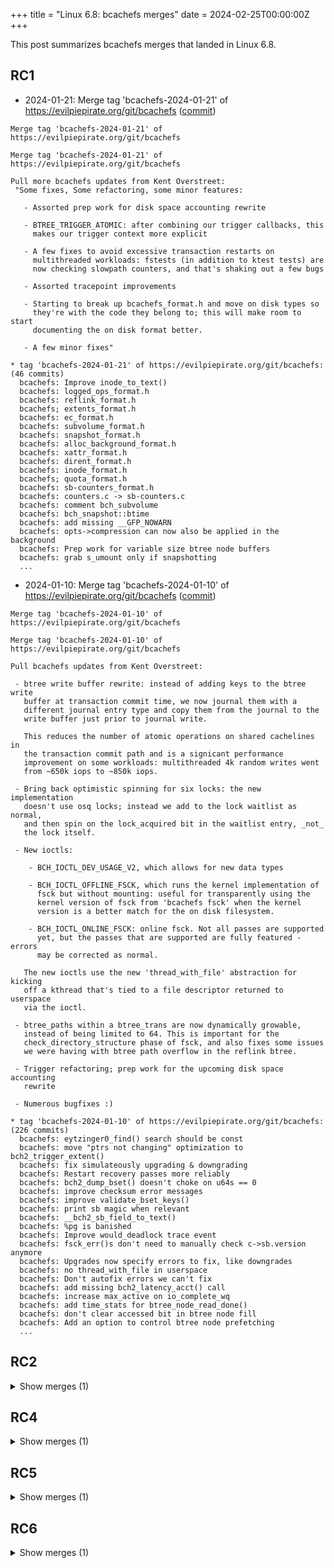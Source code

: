 +++
title = "Linux 6.8: bcachefs merges"
date = 2024-02-25T00:00:00Z
+++

This post summarizes bcachefs merges that landed in Linux 6.8.

## RC1

- 2024-01-21: Merge tag 'bcachefs-2024-01-21' of https://evilpiepirate.org/git/bcachefs ([commit](https://git.kernel.org/torvalds/c/35a4474b5c3dd4315f72bd53e87b97f128d9bb3d))

```text
Merge tag 'bcachefs-2024-01-21' of https://evilpiepirate.org/git/bcachefs

Merge tag 'bcachefs-2024-01-21' of https://evilpiepirate.org/git/bcachefs

Pull more bcachefs updates from Kent Overstreet:
 "Some fixes, Some refactoring, some minor features:

   - Assorted prep work for disk space accounting rewrite

   - BTREE_TRIGGER_ATOMIC: after combining our trigger callbacks, this
     makes our trigger context more explicit

   - A few fixes to avoid excessive transaction restarts on
     multithreaded workloads: fstests (in addition to ktest tests) are
     now checking slowpath counters, and that's shaking out a few bugs

   - Assorted tracepoint improvements

   - Starting to break up bcachefs_format.h and move on disk types so
     they're with the code they belong to; this will make room to start
     documenting the on disk format better.

   - A few minor fixes"

* tag 'bcachefs-2024-01-21' of https://evilpiepirate.org/git/bcachefs: (46 commits)
  bcachefs: Improve inode_to_text()
  bcachefs: logged_ops_format.h
  bcachefs: reflink_format.h
  bcachefs; extents_format.h
  bcachefs: ec_format.h
  bcachefs: subvolume_format.h
  bcachefs: snapshot_format.h
  bcachefs: alloc_background_format.h
  bcachefs: xattr_format.h
  bcachefs: dirent_format.h
  bcachefs: inode_format.h
  bcachefs; quota_format.h
  bcachefs: sb-counters_format.h
  bcachefs: counters.c -> sb-counters.c
  bcachefs: comment bch_subvolume
  bcachefs: bch_snapshot::btime
  bcachefs: add missing __GFP_NOWARN
  bcachefs: opts->compression can now also be applied in the background
  bcachefs: Prep work for variable size btree node buffers
  bcachefs: grab s_umount only if snapshotting
  ...
```

- 2024-01-10: Merge tag 'bcachefs-2024-01-10' of https://evilpiepirate.org/git/bcachefs ([commit](https://git.kernel.org/torvalds/c/999a36b52b1b11b2ca0590756e4f8cf21f2d9182))

```text
Merge tag 'bcachefs-2024-01-10' of https://evilpiepirate.org/git/bcachefs

Merge tag 'bcachefs-2024-01-10' of https://evilpiepirate.org/git/bcachefs

Pull bcachefs updates from Kent Overstreet:

 - btree write buffer rewrite: instead of adding keys to the btree write
   buffer at transaction commit time, we now journal them with a
   different journal entry type and copy them from the journal to the
   write buffer just prior to journal write.

   This reduces the number of atomic operations on shared cachelines in
   the transaction commit path and is a signicant performance
   improvement on some workloads: multithreaded 4k random writes went
   from ~650k iops to ~850k iops.

 - Bring back optimistic spinning for six locks: the new implementation
   doesn't use osq locks; instead we add to the lock waitlist as normal,
   and then spin on the lock_acquired bit in the waitlist entry, _not_
   the lock itself.

 - New ioctls:

    - BCH_IOCTL_DEV_USAGE_V2, which allows for new data types

    - BCH_IOCTL_OFFLINE_FSCK, which runs the kernel implementation of
      fsck but without mounting: useful for transparently using the
      kernel version of fsck from 'bcachefs fsck' when the kernel
      version is a better match for the on disk filesystem.

    - BCH_IOCTL_ONLINE_FSCK: online fsck. Not all passes are supported
      yet, but the passes that are supported are fully featured - errors
      may be corrected as normal.

   The new ioctls use the new 'thread_with_file' abstraction for kicking
   off a kthread that's tied to a file descriptor returned to userspace
   via the ioctl.

 - btree_paths within a btree_trans are now dynamically growable,
   instead of being limited to 64. This is important for the
   check_directory_structure phase of fsck, and also fixes some issues
   we were having with btree path overflow in the reflink btree.

 - Trigger refactoring; prep work for the upcoming disk space accounting
   rewrite

 - Numerous bugfixes :)

* tag 'bcachefs-2024-01-10' of https://evilpiepirate.org/git/bcachefs: (226 commits)
  bcachefs: eytzinger0_find() search should be const
  bcachefs: move "ptrs not changing" optimization to bch2_trigger_extent()
  bcachefs: fix simulateously upgrading & downgrading
  bcachefs: Restart recovery passes more reliably
  bcachefs: bch2_dump_bset() doesn't choke on u64s == 0
  bcachefs: improve checksum error messages
  bcachefs: improve validate_bset_keys()
  bcachefs: print sb magic when relevant
  bcachefs: __bch2_sb_field_to_text()
  bcachefs: %pg is banished
  bcachefs: Improve would_deadlock trace event
  bcachefs: fsck_err()s don't need to manually check c->sb.version anymore
  bcachefs: Upgrades now specify errors to fix, like downgrades
  bcachefs: no thread_with_file in userspace
  bcachefs: Don't autofix errors we can't fix
  bcachefs: add missing bch2_latency_acct() call
  bcachefs: increase max_active on io_complete_wq
  bcachefs: add time_stats for btree_node_read_done()
  bcachefs: don't clear accessed bit in btree node fill
  bcachefs: Add an option to control btree node prefetching
  ...
```

## RC2

<details>
<summary>Show merges (1)</summary>

- 2024-01-27: Merge tag 'bcachefs-2024-01-26' of https://evilpiepirate.org/git/bcachefs ([commit](https://git.kernel.org/torvalds/c/064a4a5bfac8bb24af08ec8a4c2664ff61a06f16))

```text
Merge tag 'bcachefs-2024-01-26' of https://evilpiepirate.org/git/bcachefs

Merge tag 'bcachefs-2024-01-26' of https://evilpiepirate.org/git/bcachefs

Pull bcachefs fixes from Kent Overstreet:

 - fix for REQ_OP_FLUSH usage; this fixes filesystems going read only
   with -EOPNOTSUPP from the block layer.

   (this really should have gone in with the block layer patch causing
   the -EOPNOTSUPP, or should have gone in before).

 - fix an allocation in non-sleepable context

 - fix one source of srcu lock latency, on devices with terrible discard
   latency

 - fix a reattach_inode() issue in fsck

* tag 'bcachefs-2024-01-26' of https://evilpiepirate.org/git/bcachefs:
  bcachefs: __lookup_dirent() works in snapshot, not subvol
  bcachefs: discard path uses unlock_long()
  bcachefs: fix incorrect usage of REQ_OP_FLUSH
  bcachefs: Add gfp flags param to bch2_prt_task_backtrace()
```


</details>

## RC4

<details>
<summary>Show merges (1)</summary>

- 2024-02-06: Merge tag 'bcachefs-2024-02-05' of https://evilpiepirate.org/git/bcachefs ([commit](https://git.kernel.org/torvalds/c/99bd3cb0d12e85d5114425353552121ec8f93adc))

```text
Merge tag 'bcachefs-2024-02-05' of https://evilpiepirate.org/git/bcachefs

Merge tag 'bcachefs-2024-02-05' of https://evilpiepirate.org/git/bcachefs

Pull bcachefs fixes from Kent Overstreet:
 "Two serious ones here that we'll want to backport to stable: a fix for
  a race in the thread_with_file code, and another locking fixup in the
  subvolume deletion path"

* tag 'bcachefs-2024-02-05' of https://evilpiepirate.org/git/bcachefs:
  bcachefs: time_stats: Check for last_event == 0 when updating freq stats
  bcachefs: install fd later to avoid race with close
  bcachefs: unlock parent dir if entry is not found in subvolume deletion
  bcachefs: Fix build on parisc by avoiding __multi3()
```


</details>

## RC5

<details>
<summary>Show merges (1)</summary>

- 2024-02-17: Merge tag 'bcachefs-2024-02-17' of https://evilpiepirate.org/git/bcachefs ([commit](https://git.kernel.org/torvalds/c/f2667e0c32404a68496891b2d2015825de189b06))

```text
Merge tag 'bcachefs-2024-02-17' of https://evilpiepirate.org/git/bcachefs

Merge tag 'bcachefs-2024-02-17' of https://evilpiepirate.org/git/bcachefs

Pull bcachefs fixes from Kent Overstreet:
 "Mostly pretty trivial, the user visible ones are:

   - don't barf when replicas_required > replicas

   - fix check_version_upgrade() so it doesn't do something nonsensical
     when we're downgrading"

* tag 'bcachefs-2024-02-17' of https://evilpiepirate.org/git/bcachefs:
  bcachefs: Fix missing va_end()
  bcachefs: Fix check_version_upgrade()
  bcachefs: Clamp replicas_required to replicas
  bcachefs: fix missing endiannes conversion in sb_members
  bcachefs: fix kmemleak in __bch2_read_super error handling path
  bcachefs: Fix missing bch2_err_class() calls
```


</details>

## RC6

<details>
<summary>Show merges (1)</summary>

- 2024-02-25: Merge tag 'bcachefs-2024-02-25' of https://evilpiepirate.org/git/bcachefs ([commit](https://git.kernel.org/torvalds/c/e231dbd452a79b9100846c0552fd9077251c042e))

```text
Merge tag 'bcachefs-2024-02-25' of https://evilpiepirate.org/git/bcachefs

Merge tag 'bcachefs-2024-02-25' of https://evilpiepirate.org/git/bcachefs

Pull bcachefs fixes from Kent Overstreet:
 "Some more mostly boring fixes, but some not

  User reported ones:

   - the BTREE_ITER_FILTER_SNAPSHOTS one fixes a really nasty
     performance bug; user reported an untar initially taking two
     seconds and then ~2 minutes

   - kill a __GFP_NOFAIL in the buffered read path; this was a leftover
     from the trickier fix to kill __GFP_NOFAIL in readahead, where we
     can't return errors (and have to silently truncate the read
     ourselves).

     bcachefs can't use GFP_NOFAIL for folio state unlike iomap based
     filesystems because our folio state is just barely too big, 2MB
     hugepages cause us to exceed the 2 page threshhold for GFP_NOFAIL.

     additionally, the flags argument was just buggy, we weren't
     supplying GFP_KERNEL previously (!)"

* tag 'bcachefs-2024-02-25' of https://evilpiepirate.org/git/bcachefs:
  bcachefs: fix bch2_save_backtrace()
  bcachefs: Fix check_snapshot() memcpy
  bcachefs: Fix bch2_journal_flush_device_pins()
  bcachefs: fix iov_iter count underflow on sub-block dio read
  bcachefs: Fix BTREE_ITER_FILTER_SNAPSHOTS on inodes btree
  bcachefs: Kill __GFP_NOFAIL in buffered read path
  bcachefs: fix backpointer_to_text() when dev does not exist
```


</details>
